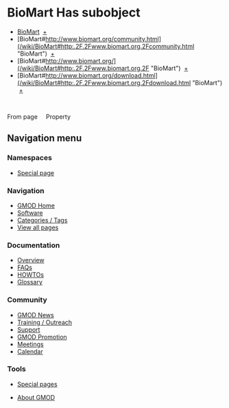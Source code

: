 



<span id="top"></span>




# <span dir="auto">BioMart Has subobject</span>






  

- [BioMart](/wiki/BioMart#_cf37be6ad46064a27af652ecc850193c "BioMart")
   <span class="smwbrowse">[+](/wiki/Special%3ABrowse/BioMart-23_cf37be6ad46064a27af652ecc850193c "Special%3ABrowse/BioMart-23 cf37be6ad46064a27af652ecc850193c")</span>
- [BioMart#http://www.biomart.org/community.html](/wiki/BioMart#http:.2F.2Fwww.biomart.org.2Fcommunity.html "BioMart")
   <span class="smwbrowse">[+](/wiki/Special%3ABrowse/BioMart-23http%3A-2F-2Fwww.biomart.org-2Fcommunity.html "Special%3ABrowse/BioMart-23http%3A-2F-2Fwww.biomart.org-2Fcommunity.html")</span>
- [BioMart#http://www.biomart.org/](/wiki/BioMart#http:.2F.2Fwww.biomart.org.2F "BioMart")
   <span class="smwbrowse">[+](/wiki/Special%3ABrowse/BioMart-23http%3A-2F-2Fwww.biomart.org-2F "Special%3ABrowse/BioMart-23http%3A-2F-2Fwww.biomart.org-2F")</span>
- [BioMart#http://www.biomart.org/download.html](/wiki/BioMart#http:.2F.2Fwww.biomart.org.2Fdownload.html "BioMart")
   <span class="smwbrowse">[+](/wiki/Special%3ABrowse/BioMart-23http%3A-2F-2Fwww.biomart.org-2Fdownload.html "Special%3ABrowse/BioMart-23http%3A-2F-2Fwww.biomart.org-2Fdownload.html")</span>

 

From page     Property








## Navigation menu



### Namespaces

- <span id="ca-nstab-special">[Special
  page](/wiki/Special%3APageProperty/BioMart%3A%3AHas_subobject "This is a special page, you cannot edit the page itself")</span>






### Navigation



- <span id="n-GMOD-Home">[GMOD Home](/wiki/Main_Page)</span>
- <span id="n-Software">[Software](/wiki/GMOD_Components)</span>
- <span id="n-Categories-.2F-Tags">[Categories /
  Tags](/wiki/Categories)</span>
- <span id="n-View-all-pages">[View all
  pages](/wiki/Special:AllPages)</span>




### Documentation



- <span id="n-Overview">[Overview](/wiki/Overview)</span>
- <span id="n-FAQs">[FAQs](/wiki/Category%3AFAQ)</span>
- <span id="n-HOWTOs">[HOWTOs](/wiki/Category%3AHOWTO)</span>
- <span id="n-Glossary">[Glossary](/wiki/Glossary)</span>




### Community



- <span id="n-GMOD-News">[GMOD News](/wiki/GMOD_News)</span>
- <span id="n-Training-.2F-Outreach">[Training /
  Outreach](/wiki/Training_and_Outreach)</span>
- <span id="n-Support">[Support](/wiki/Support)</span>
- <span id="n-GMOD-Promotion">[GMOD
  Promotion](/wiki/GMOD_Promotion)</span>
- <span id="n-Meetings">[Meetings](/wiki/Meetings)</span>
- <span id="n-Calendar">[Calendar](/wiki/Calendar)</span>




### Tools



- <span id="t-specialpages"><a href="/wiki/Special%3ASpecialPages" accesskey="q"
  title="A list of all special pages [q]">Special pages</a></span>






- <span id="footer-places-about">[About
  GMOD](/wiki/GMOD%3AAbout "GMOD%3AAbout")</span>

<!-- -->




